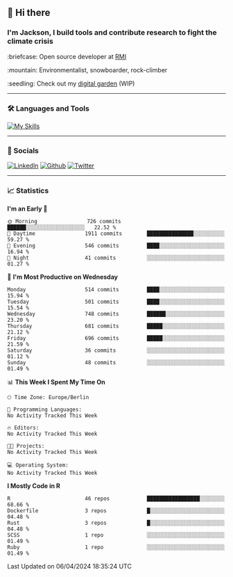 ## :wave: Hi there
### I'm Jackson, I build tools and contribute research to fight the climate crisis
<p> :briefcase: Open source developer at <a href="https://rmi.org/" alt="RMI">RMI</a></p>
<p> :mountain: Environmentalist, snowboarder, rock-climber</p>
<p> :seedling: Check out my <a href="https://jdhoffa.github.io/" alt="digital garden">digital garden</a> (WIP) </p>

---

### :hammer_and_wrench: Languages and Tools

[![My Skills](https://skillicons.dev/icons?i=r,python,rust,js,html,css,postgresql,neovim,azure,docker,git&perline=6&theme=dark)](https://skillicons.dev)

---

### :iphone: Socials

[![LinkedIn](https://skillicons.dev/icons?i=linkedin&theme=dark)](https://www.linkedin.com/in/jackson-hoffart/) 
[![Github](https://skillicons.dev/icons?i=github&theme=dark)](https://github.com/jdhoffa) 
[![Twitter](https://skillicons.dev/icons?i=twitter&theme=dark)](https://twitter.com/jdhoffart) 

---

### :chart_with_upwards_trend: Statistics

 
<!--START_SECTION:waka-->
**I'm an Early 🐤** 

```text
🌞 Morning                726 commits         ██████░░░░░░░░░░░░░░░░░░░   22.52 % 
🌆 Daytime                1911 commits        ███████████████░░░░░░░░░░   59.27 % 
🌃 Evening                546 commits         ████░░░░░░░░░░░░░░░░░░░░░   16.94 % 
🌙 Night                  41 commits          ░░░░░░░░░░░░░░░░░░░░░░░░░   01.27 % 
```
📅 **I'm Most Productive on Wednesday** 

```text
Monday                   514 commits         ████░░░░░░░░░░░░░░░░░░░░░   15.94 % 
Tuesday                  501 commits         ████░░░░░░░░░░░░░░░░░░░░░   15.54 % 
Wednesday                748 commits         ██████░░░░░░░░░░░░░░░░░░░   23.20 % 
Thursday                 681 commits         █████░░░░░░░░░░░░░░░░░░░░   21.12 % 
Friday                   696 commits         █████░░░░░░░░░░░░░░░░░░░░   21.59 % 
Saturday                 36 commits          ░░░░░░░░░░░░░░░░░░░░░░░░░   01.12 % 
Sunday                   48 commits          ░░░░░░░░░░░░░░░░░░░░░░░░░   01.49 % 
```


📊 **This Week I Spent My Time On** 

```text
🕑︎ Time Zone: Europe/Berlin

💬 Programming Languages: 
No Activity Tracked This Week

🔥 Editors: 
No Activity Tracked This Week

🐱‍💻 Projects: 
No Activity Tracked This Week

💻 Operating System: 
No Activity Tracked This Week
```

**I Mostly Code in R** 

```text
R                        46 repos            █████████████████░░░░░░░░   68.66 % 
Dockerfile               3 repos             █░░░░░░░░░░░░░░░░░░░░░░░░   04.48 % 
Rust                     3 repos             █░░░░░░░░░░░░░░░░░░░░░░░░   04.48 % 
SCSS                     1 repo              ░░░░░░░░░░░░░░░░░░░░░░░░░   01.49 % 
Ruby                     1 repo              ░░░░░░░░░░░░░░░░░░░░░░░░░   01.49 % 
```




 Last Updated on 06/04/2024 18:35:24 UTC
<!--END_SECTION:waka-->
